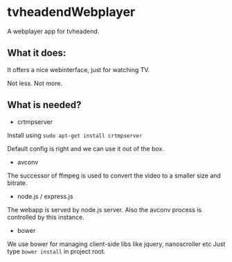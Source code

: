 tvheadendWebplayer
==================

A webplayer app for tvheadend.  

What it does:
----------------- 

It offers a nice webinterface, just for watching TV. 

Not less. Not more. 


What is needed?
-----------------
 
- crtmpserver 

 Install using `sudo apt-get install crtmpserver`

 Default config is right and we can use it out of the box.


- avconv

 The successor of ffmpeg is used to convert the video to a smaller size and bitrate. 


- node.js / express.js

The webapp is served by node.js server. Also the avconv process is controlled by this instance.


- bower

We use bower for managing client-side libs like jquery, nanoscroller etc
Just type `bower install` in project root.

